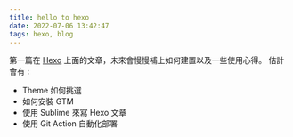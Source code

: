 ```yaml
---
title: hello to hexo
date: 2022-07-06 13:42:47
tags: hexo, blog
---
```


第一篇在 [Hexo](https://hexo.io/) 上面的文章，未來會慢慢補上如何建置以及一些使用心得。
估計會有 : 
* Theme 如何挑選
* 如何安裝 GTM
* 使用 Sublime 來寫 Hexo 文章
* 使用 Git Action 自動化部署

